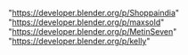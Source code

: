 "https://developer.blender.org/p/Shoppaindia"
"https://developer.blender.org/p/maxsold"
"https://developer.blender.org/p/MetinSeven"
"https://developer.blender.org/p/kelly"
